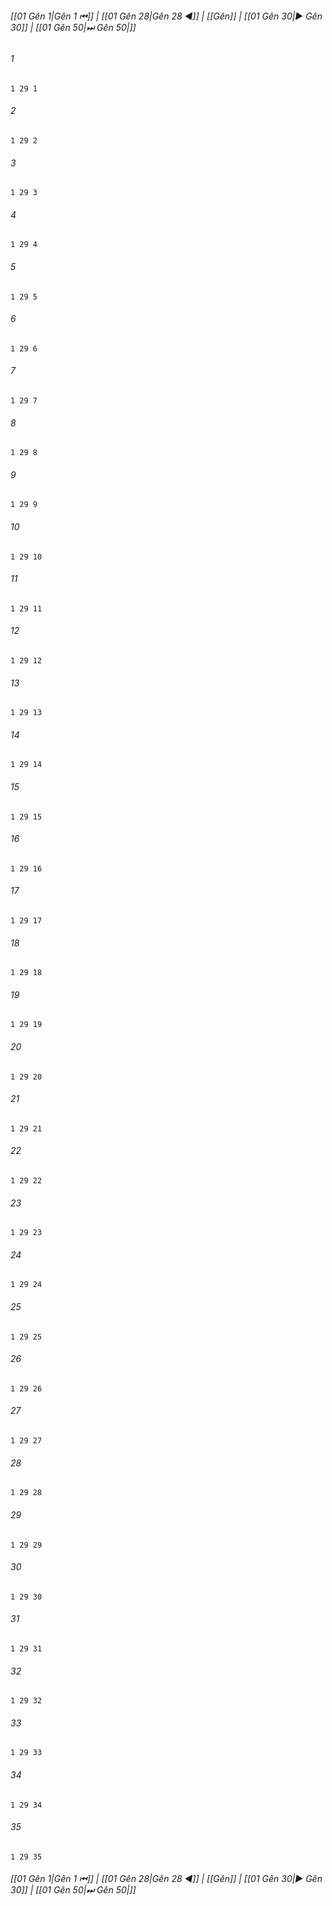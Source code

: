 
###### [[01 Gên 1|Gên 1 ⏮]] | [[01 Gên 28|Gên 28 ◀]] | [[Gên]] | [[01 Gên 30|▶ Gên 30]] | [[01 Gên 50|⏭ Gên 50|]]

###### 1
``` verse
1 29 1 
```
###### 2
``` verse
1 29 2 
```
###### 3
``` verse
1 29 3 
```
###### 4
``` verse
1 29 4 
```
###### 5
``` verse
1 29 5 
```
###### 6
``` verse
1 29 6 
```
###### 7
``` verse
1 29 7 
```
###### 8
``` verse
1 29 8 
```
###### 9
``` verse
1 29 9 
```
###### 10
``` verse
1 29 10 
```
###### 11
``` verse
1 29 11 
```
###### 12
``` verse
1 29 12 
```
###### 13
``` verse
1 29 13 
```
###### 14
``` verse
1 29 14 
```
###### 15
``` verse
1 29 15 
```
###### 16
``` verse
1 29 16 
```
###### 17
``` verse
1 29 17 
```
###### 18
``` verse
1 29 18 
```
###### 19
``` verse
1 29 19 
```
###### 20
``` verse
1 29 20 
```
###### 21
``` verse
1 29 21 
```
###### 22
``` verse
1 29 22 
```
###### 23
``` verse
1 29 23 
```
###### 24
``` verse
1 29 24 
```
###### 25
``` verse
1 29 25 
```
###### 26
``` verse
1 29 26 
```
###### 27
``` verse
1 29 27 
```
###### 28
``` verse
1 29 28 
```
###### 29
``` verse
1 29 29 
```
###### 30
``` verse
1 29 30 
```
###### 31
``` verse
1 29 31 
```
###### 32
``` verse
1 29 32 
```
###### 33
``` verse
1 29 33 
```
###### 34
``` verse
1 29 34 
```
###### 35
``` verse
1 29 35 
```

###### [[01 Gên 1|Gên 1 ⏮]] | [[01 Gên 28|Gên 28 ◀]] | [[Gên]] | [[01 Gên 30|▶ Gên 30]] | [[01 Gên 50|⏭ Gên 50|]]

